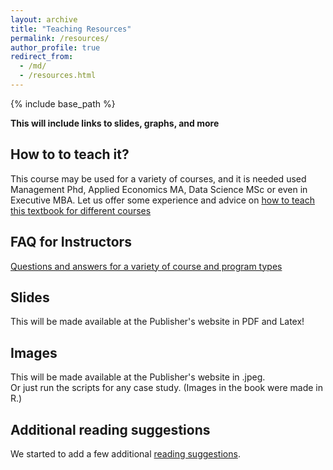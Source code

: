 ```yaml
---
layout: archive
title: "Teaching Resources"
permalink: /resources/
author_profile: true
redirect_from:
  - /md/
  - /resources.html
---
```


{% include base_path %}

**This will include links to slides, graphs, and more**


## How to to teach it?
This course may be used for a variety of courses, and it is needed used Management Phd, Applied Economics MA, Data Science MSc or even in Executive MBA. Let us offer some experience and advice on [how to teach this textbook for different courses](/teaching-guide/)


## FAQ for Instructors
[Questions and answers for a variety of course and program types](/instructor-faq/)

## Slides
This will be made available at the Publisher's website in PDF and Latex!

## Images
This will be made available at the Publisher's website in .jpeg.  
Or just run the scripts for any case study. (Images in the book were made in R.) 

## Additional reading suggestions
We started to add a few additional [reading suggestions](/additional-readings/). 
